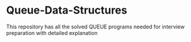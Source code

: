 # Queue-Data-Structures
This repository has all the solved QUEUE programs needed for interview preparation with detailed explanation
